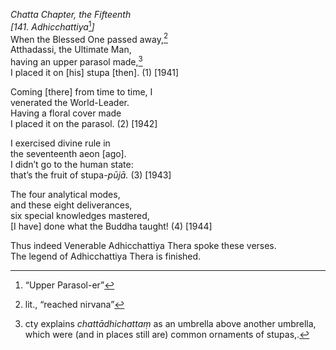 *Chatta Chapter, the Fifteenth*  
*\[141. Adhicchattiya*[^1]*\]*  
When the Blessed One passed away,[^2]  
Atthadassi, the Ultimate Man,  
having an upper parasol made,[^3]  
I placed it on \[his\] stupa \[then\]. (1) \[1941\]

Coming \[there\] from time to time, I  
venerated the World-Leader.  
Having a floral cover made  
I placed it on the parasol. (2) \[1942\]

I exercised divine rule in  
the seventeenth aeon \[ago\].  
I didn’t go to the human state:  
that’s the fruit of stupa-*pūjā.* (3) \[1943\]

The four analytical modes,  
and these eight deliverances,  
six special knowledges mastered,  
\[I have\] done what the Buddha taught! (4) \[1944\]

Thus indeed Venerable Adhicchattiya Thera spoke these verses.  
The legend of Adhicchattiya Thera is finished.  
[^1]: “Upper Parasol-er”  
[^2]: lit., “reached nirvana”  
[^3]: cty explains *chattādhichattaṃ* as an umbrella above another
    umbrella, which were (and in places still are) common ornaments of
    stupas,.
